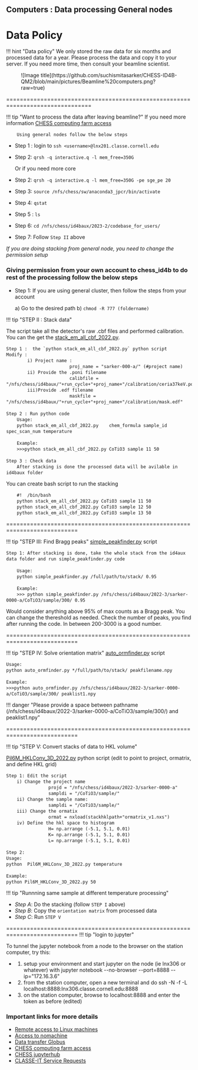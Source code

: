 
## Computers : Data processing General nodes

# Data Policy 
!!! hint "Data policy"
      We only stored the raw data for six months and processed data for a year. Please process the data and copy it to your server. If you need more time, then consult your beamline scientist.



<figure markdown>
  ![Image title](https://github.com/suchismitasarker/CHESS-ID4B-QM2/blob/main/pictures/Beamline%20computers.png?raw=true)
</figure>


===============================================================================

!!! tip "Want to process the data after leaving beamline?"
    If you need more information [CHESS computing farm access](https://wiki.classe.cornell.edu/Computing/ComputeFarmIntro)

        Using general nodes follow the below steps
    

* Step 1 : login to `ssh <username>@lnx201.classe.cornell.edu`
* Step 2: `qrsh -q interactive.q -l mem_free=350G`
    
    Or if you need more core

* Step 2: `qrsh -q interactive.q -l mem_free=350G -pe sge_pe 20`
* Step 3: `source /nfs/chess/sw/anaconda3_jpcr/bin/activate`
* Step 4: `qstat`
* Step 5 : `ls`
* Step 6: `cd /nfs/chess/id4baux/2023-2/codebase_for_users/`
* Step 7: Follow `Step II` above 


<i> If you are doing stacking from general node, you need to change the permission setup </i>


### <b>Giving permission from your own account to chess_id4b to do rest of the processing follow the below steps </b>

* Step 1: If you are using general cluster, then follow the steps from your account 

    a) Go to the desired path
    b)  `chmod -R 777 (foldername)`


!!! tip "STEP II :  Stack data"

The script take all the detector's raw .cbf files and performed calibration. You can the get the [stack_em_all_cbf_2022.py](https://github.com/suchismitasarker/CLASSE-id4b/blob/main/codebase_for_use/stack_em_all_cbf_2022.py). 

 
    Step 1 :  the `python stack_em_all_cbf_2022.py` python script
    Modify : 
            i) Project name : 
                            proj_name = "sarker-000-a/" (#project name)
            ii) Provide the .poni filename
                            calibfile = "/nfs/chess/id4baux/"+run_cycle+"+proj_name+"/calibration/ceria37keV.poni" 
            iii)Provide .edf filename
                            maskfile = "/nfs/chess/id4baux/"+run_cycle+"+proj_name+"/calibration/mask.edf" 
    
    Step 2 : Run python code
        Usage:
        python stack_em_all_cbf_2022.py    chem_formula sample_id spec_scan_num temperature

        Example: 
        >>>python stack_em_all_cbf_2022.py CoTiO3 sample 11 50

    Step 3 : Check data 
        After stacking is done the processed data will be avilable in id4baux folder    

You can create bash script to run the stacking 

        #!  /bin/bash
        python stack_em_all_cbf_2022.py CoTiO3 sample 11 50
        python stack_em_all_cbf_2022.py CoTiO3 sample 12 50
        python stack_em_all_cbf_2022.py CoTiO3 sample 13 50
    
===========================================================================

!!! tip "STEP III:  Find Bragg peaks"
[simple_peakfinder.py](https://github.com/suchismitasarker/CLASSE-id4b/blob/main/simple_peakfinder.py) script

    Step 1: After stacking is done, take the whole stack from the id4aux data folder and run simple_peakfinder.py code
    
        Usage: 
        python simple_peakfinder.py /full/path/to/stack/ 0.95

        Example: 
        >>> python simple_peakfinder.py /nfs/chess/id4baux/2022-3/sarker-0000-a/CoTiO3/sample/300/ 0.95

Would consider anything above 95% of max counts as a Bragg peak. You can change the thereshold  as needed. 
Check the number of peaks, you find after running the code. In between 200-3000 is a good number.  

===========================================================================

!!! tip "STEP IV:  Solve orientation matrix"
[auto_ormfinder.py](https://github.com/suchismitasarker/CLASSE-id4b/blob/main/auto_ormfinder.py) script 

    Usage: 
    python auto_ormfinder.py */full/path/to/stack/ peakfilename.npy

    Example: 
    >>>python auto_ormfinder.py /nfs/chess/id4baux/2022-3/sarker-0000-a/CoTiO3/sample/300/ peaklist1.npy

!!! danger "Please provide a space between pathname (/nfs/chess/id4baux/2022-3/sarker-0000-a/CoTiO3/sample/300/) and peaklist1.npy"


===========================================================================

!!! tip "STEP V:  Convert stacks of data to HKL volume"

[Pil6M_HKLConv_3D_2022.py](https://github.com/suchismitasarker/CLASSE-id4b/blob/main/Pil6M_HKLConv_3D_2022.py) python script (edit to point to project, ormatrix, and define HKL grid)

    Step 1: Edit the script
        i) Change the project name
                    projd = "/nfs/chess/id4baux/2022-3/sarker-0000-a"
                    sampldi = "/CoTiO3/sample/" 
        ii) Change the sample name:
                    sampldi = "/CoTiO3/sample/" 
        iii) Change the ormatix 
                    ormat = nxload(stackhklpath+"ormatrix_v1.nxs")
        iv) Define the hkl space to histogram
                    H= np.arrange (-5.1, 5.1, 0.01)
                    K= np.arrange (-5.1, 5.1, 0.01)
                    L= np.arrange (-5.1, 5.1, 0.01)
    
    Step 2: 
    Usage:
    python  Pil6M_HKLConv_3D_2022.py temperature

    Example:
    python Pil6M_HKLConv_3D_2022.py 50


!!! tip "Runnning same sample at different temperature processing"

* <i>Step A</i>: Do the stacking (follow `STEP I` above)
* <i>Step B</i>: Copy the `orientation matrix` from processed data
* <i>Step C</i>: Run `STEP V`



===========================================================================
!!! tip "login to jupyter"

To tunnel the jupyter notebook from a node to the browser on the station computer, try this:

* 1) setup your environment and start jupyter on the node (ie lnx306 or whatever) with
jupyter notebook --no-browser --port=8888 --ip="172.16.3.6"
* 2) from the station computer, open a new terminal and do
ssh -N -f -L localhost:8888:lnx306.classe.cornell.edu:8888
* 3) on the station computer, browse to localhost:8888 and enter the token as before (edited) 



### <b>Important links for more details </b>

* [Remote access to Linux machines](https://wiki.classe.cornell.edu/Computing/RemoteLinux)
* [Access to nomachine](https://wiki.classe.cornell.edu/Computing/NoMachine)
* [Data transfer Globus](https://wiki.classe.cornell.edu/Computing/GlobusDataTransfer)
* [CHESS computing farm access](https://wiki.classe.cornell.edu/Computing/ComputeFarmIntro)
* [CHESS jupyterhub](https://wiki.classe.cornell.edu/Computing/JupyterHub)
* [CLASSE-IT Service Requests ](service-classe@cornell.edu)


